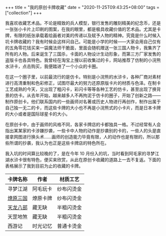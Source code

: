 +++
title = "我的原创卡牌收藏"
date = "2020-11-25T09:43:25+08:00"
tags = ["collection"]
+++

我喜欢收藏艺术品。不论是精致的兵人模型，银行发售的雕刻精美的纪念币，还是一张张小卡片上印刷的图案，在我的眼里，都是极具收藏价值的艺术品。尤其是卡牌，有限的纸张承载着绘画者对美的传递以及赋予人物的精神。究竟是什么时候入坑卡牌收藏的？我有时候会这样问自己。可能是小学的时候——大家会用自己仅有的五角零花钱买来一袋魔法师干脆面，里面会随机赠送一张三国人物卡，我集齐了所有的人物。后来诞生了三国杀，卡面的人物设计生动形象，而第三方厂家发售的盗版卡也各具特色。我曾经在淘宝上搜以前收集过的卡，网站推荐了仿制的小浣熊水浒卡，点击购买，我便踏进了一个小众的卡圈。

在这一个圈子里，以前最流行的是仿卡。特别是小浣熊的水浒卡，各种厂商对素材进行高清重制和色彩修正，试图尽最大的努力还原原版卡片的材质与色泽。在制卡工艺成熟的今天，又出现了粗闪卡，彩闪卡等等各种工艺的仿卡，甚至出现了换背景的仿卡。从去年开始，越来越多人不再拘泥于仿卡的圈子，开始了创新之路——制作原创卡。他们联系国内的一些画师对名著或历史人物进行再创作，制作出属于自己独一无二的卡，而这些卡牌的大小也不再是小浣熊式的小卡片，而是日本卡牌的大小或者是国际球星卡的大小。

在原创卡中，由于画师的风格不同，各家卡牌店的卡都独具一格。不过经常有人会指出某某家的卡涉嫌抄袭，一些卡中人物的动作是抄袭别的卡的，一些人的头是直接拿网图进行换头术……画师的创造能力毕竟有限，人的动作也是有限的，所以那些所谓的抄袭，我认为也正是这些卡牌店的特色所在。

我入坑的时间算比较晚的了，是在今年 10 月份入的坑，当时看到阿毛家的寻梦江湖水浒卡很有特色，便买来欣赏，从此在原创卡收藏的道路上一去不复返。下面的表格展示了我到目前为止的收藏的卡牌。

|卡牌名称|作者|材质工艺|
|--|--|--|
|寻梦江湖|阿毛玩卡|纱布闪烫金|
|[燎原三国](/life/hobbies/card-collections-liaoyuan-sanguo/)|燎原卡牌|纱布闪烫金|
|[天龙八部](/life/hobbies/card-collections-cangwuque-tianlongbabu/)|藏无缺|半粗闪烫金|
|天罡地煞|藏无缺|半粗闪烫金|
|西游记|时光记忆|普通卡烫金|
